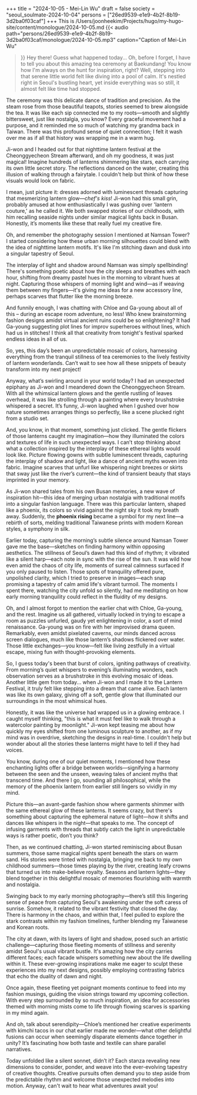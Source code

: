 +++
title = "2024-10-05 - Mei-Lin Wu"
draft = false
society = "seoul_soulmate-2024-10-04"
persons = ["26ed9539-e1e9-4b2f-8b19-3d2ba0f03caf"]
+++
This is /Users/joonheekim/Projects/hugo/my-hugo-site/content/monologue/2024-10-05.md
{{< audio
    path="persons/26ed9539-e1e9-4b2f-8b19-3d2ba0f03caf/monologue/2024-10-05.mp3" 
    caption="Caption of Mei-Lin Wu"
>}}
Hey there! Guess what happened today...
Oh, before I forget, I have to tell you about this amazing tea ceremony at Baekundang! You know how I'm always on the hunt for inspiration, right? Well, stepping into that serene little world felt like diving into a pool of calm. It's nestled right in Seoul's bustling heart, yet inside everything was so still, it almost felt like time had stopped. 

The ceremony was this delicate dance of tradition and precision. As the steam rose from those beautiful teapots, stories seemed to brew alongside the tea. It was like each sip connected me to my roots—smooth and slightly bittersweet, just like nostalgia, you know? Every graceful movement had a purpose, and it reminded me so much of watching my grandma back in Taiwan. There was this profound sense of quiet connection; I felt it wash over me as if all that history was wrapping me in a warm hug.

Ji-won and I headed out for that nighttime lantern festival at the Cheonggyecheon Stream afterward, and oh my goodness, it was just magical! Imagine hundreds of lanterns shimmering like stars, each carrying its own little secret story. The reflections danced on the water, creating this illusion of walking through a fairytale. I couldn't help but think of how these visuals would look on fabric. 

I mean, just picture it: dresses adorned with luminescent threads capturing that mesmerizing lantern glow—*chef's kiss*! Ji-won had this small grin, probably amused at how enthusiastically I was gushing over 'lantern couture,' as he called it. We both swapped stories of our childhoods, with him recalling seaside nights under similar magical lights back in Busan. Honestly, it’s moments like these that really fuel my creative fire.

Oh, and remember the photography session I mentioned at Namsan Tower? I started considering how these urban morning silhouettes could blend with the idea of nighttime lantern motifs. It's like I'm stitching dawn and dusk into a singular tapestry of Seoul. 

The interplay of light and shadow around Namsan was simply spellbinding! There's something poetic about how the city sleeps and breathes with each hour, shifting from dreamy pastel hues in the morning to vibrant hues at night. Capturing those whispers of morning light and wind—as if weaving them between my fingers—it's giving me ideas for a new accessory line, perhaps scarves that flutter like the morning breeze.

And funnily enough, I was chatting with Chloe and Ga-young about all of this – during an escape room adventure, no less! Who knew brainstorming fashion designs amidst virtual ancient ruins could be so enlightening? It had Ga-young suggesting plot lines for improv superheroes without lines, which had us in stitches! I think all that creativity from tonight's festival sparked endless ideas in all of us.

So, yes, this day’s been an unpredictable mosaic of colors, harnessing everything from the tranquil stillness of tea ceremonies to the lively festivity of lantern wonderlands. Can’t wait to see how all these snippets of beauty transform into my next project! 

Anyway, what’s swirling around in your world today?
I had an unexpected epiphany as Ji-won and I meandered down the Cheonggyecheon Stream. With all the whimsical lantern glows and the gentle rustling of leaves overhead, it was like strolling through a painting where every brushstroke whispered a secret. It’s funny, Ji-won laughed when I gushed over how nature sometimes arranges things so perfectly, like a scene plucked right from a studio set. 

And, you know, in that moment, something just clicked. The gentle flickers of those lanterns caught my imagination—how they illuminated the colors and textures of life in such unexpected ways. I can’t stop thinking about what a collection inspired by the interplay of these ethereal lights would look like. Picture flowing gowns with subtle luminescent threads, capturing the interplay of shadow and light, like a dance of ancient myths woven into fabric. Imagine scarves that unfurl like whispering night breezes or skirts that sway just like the river’s current—the kind of transient beauty that stays imprinted in your memory. 

As Ji-won shared tales from his own Busan memories, a new wave of inspiration hit—this idea of merging urban nostalgia with traditional motifs into a singular fashion language. There was this particular lantern, shaped like a phoenix, its colors so vivid against the night sky it took my breath away. Suddenly, the **phoenix rising** became a symbol for my next line—a rebirth of sorts, melding traditional Taiwanese prints with modern Korean styles, a symphony in silk.

Earlier today, capturing the morning’s subtle silence around Namsan Tower gave me the base—sketches on finding harmony within opposing aesthetics. The stillness of Seoul’s dawn had this kind of rhythm; it vibrated like a silent harp—each note in sync with the rise of the sun. It was wild how even amid the chaos of city life, moments of surreal calmness surfaced if you only paused to listen. Those spots of tranquility offered pure, unpolished clarity, which I tried to preserve in images—each snap promising a tapestry of calm amid life's vibrant turmoil. The moments I spent there, watching the city unfold so silently, had me meditating on how early morning tranquility could reflect in the fluidity of my designs.

Oh, and I almost forgot to mention the earlier chat with Chloe, Ga-young, and the rest. Imagine us all gathered, virtually locked in trying to escape a room as puzzles unfurled, gaudy yet enlightening in color, a sort of mind renaissance. Ga-young was on fire with her improvised drama queen. Remarkably, even amidst pixelated caverns, our minds danced across screen dialogues, much like those lantern’s shadows flickered over water. Those little exchanges—you know—felt like living zestfully in a virtual escape, mixing fun with thought-provoking elements.

So, I guess today's been that burst of colors, igniting pathways of creativity. From morning’s quiet whispers to evening’s illuminating wonders, each observation serves as a brushstroke in this evolving mosaic of ideas.
Another little gem from today... when Ji-won and I made it to the Lantern Festival, it truly felt like stepping into a dream that came alive. Each lantern was like its own galaxy, giving off a soft, gentle glow that illuminated our surroundings in the most whimsical hues.

Honestly, it was like the universe had wrapped us in a glowing embrace. I caught myself thinking, "this is what it must feel like to walk through a watercolor painting by moonlight." Ji-won kept teasing me about how quickly my eyes shifted from one luminous sculpture to another, as if my mind was in overdrive, sketching the designs in real-time. I couldn't help but wonder about all the stories these lanterns might have to tell if they had voices.

You know, during one of our quiet moments, I mentioned how these enchanting lights offer a bridge between worlds—signifying a harmony between the seen and the unseen, weaving tales of ancient myths that transcend time. And there I go, sounding all philosophical, while the memory of the phoenix lantern from earlier still lingers so vividly in my mind. 

Picture this—an avant-garde fashion show where garments shimmer with the same ethereal glow of these lanterns. It seems crazy, but there's something about capturing the ephemeral nature of light—how it shifts and dances like whispers in the night—that speaks to me. The concept of infusing garments with threads that subtly catch the light in unpredictable ways is rather poetic, don’t you think?

Then, as we continued chatting, Ji-won started reminiscing about Busan summers, those same magical nights spent beneath the stars on warm sand. His stories were tinted with nostalgia, bringing me back to my own childhood summers—those times playing by the river, creating leafy crowns that turned us into make-believe royalty. Seasons and lantern lights—they blend together in this delightful mosaic of memories flourishing with warmth and nostalgia.

Swinging back to my early morning photography—there’s still this lingering sense of peace from capturing Seoul's awakening under the soft caress of sunrise. Somehow, it related to the vibrant festivity that closed the day. There is harmony in the chaos, and within that, I feel pulled to explore the stark contrasts within my fashion timelines, further blending my Taiwanese and Korean roots. 

The city at dawn, with its layers of light and shadow, posed such an artistic challenge—capturing those fleeting moments of stillness and serenity amidst Seoul's usual vibrant bustle. It's amazing how the city carries different faces; each facade whispers something new about the life dwelling within it. These ever-growing inspirations make me eager to sculpt these experiences into my next designs, possibly employing contrasting fabrics that echo the duality of dawn and night.

Once again, these fleeting yet poignant moments continue to feed into my fashion musings, guiding the vision strings toward my upcoming collection. With every step surrounded by so much inspiration, an idea for accessories themed with morning mists come to life through flowing scarves is sparking in my mind again.

And oh, talk about serendipity—Chloe’s mentioned her creative experiments with kimchi tacos in our chat earlier made me wonder—what other delightful fusions can occur when seemingly disparate elements dance together in unity? It’s fascinating how both taste and textile can share parallel narratives.

Today unfolded like a silent sonnet, didn’t it? Each stanza revealing new dimensions to consider, ponder, and weave into the ever-evolving tapestry of creative thoughts. Creative pursuits often demand you to step aside from the predictable rhythm and welcome those unexpected melodies into motion.
Anyway, can't wait to hear what adventures await you!
